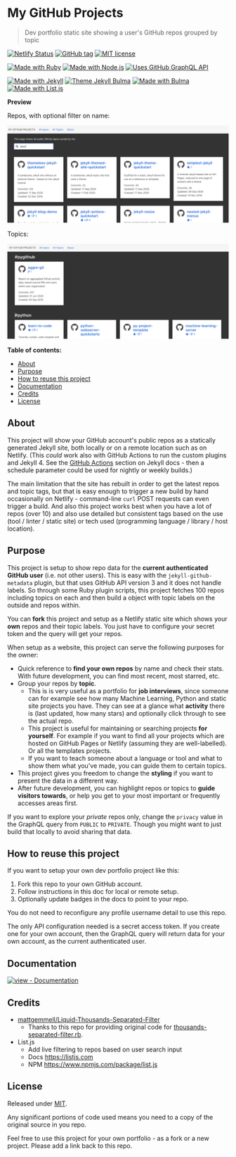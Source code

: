 # My GitHub Projects
> Dev portfolio static site showing a user's GitHub repos grouped by topic

[![Netlify Status](https://api.netlify.com/api/v1/badges/43e6a441-a21b-4672-84be-e182a337e4cc/deploy-status)](https://app.netlify.com/sites/michael-currin/deploys)
[![GitHub tag](https://img.shields.io/github/tag/MichaelCurrin/my-github-projects)](https://GitHub.com/MichaelCurrin/my-github-projects/tags/)
[![MIT license](https://img.shields.io/badge/License-MIT-blue)](#license)

[![Made with Ruby](https://img.shields.io/badge/Ruby->=2.6-blue?logo=ruby)](https://www.ruby-lang.org)
[![Made with Node.js](https://img.shields.io/badge/Node.js->=12-blue?logo=javascript)](https://nodejs.org/)
[![Uses GitHub GraphQL API](https://img.shields.io/badge/Uses-GitHub_GraphQL_API-blue?logo=graphql)](https://developer.github.com/v4/)

[![Made with Jekyll](https://img.shields.io/badge/jekyll-4-blue?logo=jekyll)](https://jekyllrb.com)
[![Theme Jekyll Bulma](https://img.shields.io/badge/Theme-jekyll--bulma-blue)](https://github.com/jekyll-octopod/jekyll-bulma)
[![Made with Bulma](https://img.shields.io/badge/Made_with-Bulma-blue?logo=bulma)](https://bulma.io/)
[![Made with List.js](https://img.shields.io/badge/Made_with-List.js-blue)](https://listjs.com/)


**Preview**

Repos, with optional filter on name:

[![Sample screenshot 1](/sample-1.png)](https://michael-currin.netlify.app/repos/)

Topics:

[![Sample screenshot 2](/sample-2.png)](https://michael-currin.netlify.app/topics/)


**Table of contents:**

- [About](#about)
- [Purpose](#purpose)
- [How to reuse this project](#how-to-reuse-this-project)
- [Documentation](#documentation)
- [Credits](#credits)
- [License](#license)


<!-- TODO move some of these sections to docs folder -->

## About

This project will show your GitHub account's public repos as a statically generated Jekyll site, both locally or on a remote location such as on Netlify. (This _could_ work also with GitHub Actions to run the custom plugins and Jekyll 4. See the [GitHub Actions](https://jekyllrb.com/docs/continuous-integration/github-actions/) section on Jekyll docs - then a schedule parameter could be used for nightly or weekly builds.)

The main limitation that the site has rebuilt in order to get the latest repos and topic tags, but that is easy enough to trigger a new build by hand occasionally on Netlify - command-line `curl` POST requests can even trigger a build. And also this project works best when you have a lot of repos (over 10) and also use detailed but consistent tags based on the use (tool / linter / static site) or tech used (programming language / library / host location).


## Purpose

This project is setup to show repo data for the **current authenticated GitHub user** (i.e. not other users). This is easy with the `jekyll-github-metadata` plugin, but that uses GitHub API version 3 and it does not handle labels. So through some Ruby plugin scripts, this project fetches 100 repos including topics on each and then build a object with topic labels on the outside and repos within.

You can **fork** this project and setup as a Netlify static site which shows your **own** repos and their topic labels. You just have to configure your secret token and the query will get your repos.

When setup as a website, this project can serve the following purposes for the owner:

- Quick reference to **find your own repos** by name and check their stats. With future development, you can find most recent, most starred, etc.
- Group your repos by **topic**.
    - This is is very useful as a portfolio for **job interviews**, since someone can for example see how many Machine Learning, Python and static site projects you have. They can see at a glance what **activity** there is (last updated, how many stars) and optionally click through to see the actual repo.
    - This project is useful for maintaining or searching projects **for yourself**. For example if you want to find all your projects which are hosted on GitHub Pages or Netlify (assuming they are well-labelled). Or all the templates projects.
    - If you want to teach someone about a language or tool and what to show them what you've made, you can guide them to certain topics.
- This project gives you freedom to change the **styling** if you want to present the data in a different way.
- After future development, you can highlight repos or topics to **guide visitors towards**, or help you get to your most important or frequently accesses areas first.

If you want to explore your _private_ repos only, change the `privacy` value in the GraphQL query from `PUBLIC` to `PRIVATE`. Though you might want to just build that locally to avoid sharing that data.


## How to reuse this project

If you want to setup your own dev portfolio project like this:

1. Fork this repo to your own GitHub account.
3. Follow instructions in this doc for local or remote setup.
2. Optionally update badges in the docs to point to your repo.

You do not need to reconfigure any profile username detail to use this repo.

The only API configuration needed is a secret access token. If you create one for your own account, then the GraphQL query will return data for your own account, as the current authenticated user.


## Documentation

[![view - Documentation](https://img.shields.io/badge/view-Documentation-blue?style=for-the-badge)](/docs/)


## Credits

- [mattgemmell/Liquid-Thousands-Separated-Filter](https://github.com/mattgemmell/Liquid-Thousands-Separated-Filter)
    - Thanks to this repo for providing original code for [thousands-separated-filter.rb](/_plugins/thousands-separated-filter.rb).
- List.js
    - Add live filtering to repos based on user search input
    - Docs https://listjs.com
    - NPM https://www.npmjs.com/package/list.js


## License

Released under [MIT](/LICENSE).

Any significant portions of code used means you need to a copy of the original source in you repo.

Feel free to use this project for your own portfolio - as a fork or a new project. Please add a link back to this repo.

